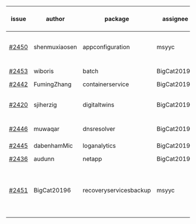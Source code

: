 | issue | author | package | assignee | bot advice | created date of issue | target release date | date from target |
| ------ | ------ | ------ | ------ | ------ | ------ | ------ | :-----: |
| [#2450](https://github.com/Azure/sdk-release-request/issues/2450) | shenmuxiaosen | appconfiguration | msyyc | new comment.  <br> release date < 2 ! <br> | 02-15 | 02-17 | 0 |
| [#2453](https://github.com/Azure/sdk-release-request/issues/2453) | wiboris | batch | BigCat20196 | new issue ! <br> | 02-16 | 03-02 |   |
| [#2442](https://github.com/Azure/sdk-release-request/issues/2442) | FumingZhang | containerservice | BigCat20196 |   | 02-14 | 02-21 |   |
| [#2420](https://github.com/Azure/sdk-release-request/issues/2420) | sjiherzig | digitaltwins | BigCat20196 | new comment.  <br> release date < 2 ! <br> | 02-07 | 02-15 | -2 |
| [#2446](https://github.com/Azure/sdk-release-request/issues/2446) | muwaqar | dnsresolver | BigCat20196 | new comment.  <br> | 02-15 | 02-28 |   |
| [#2445](https://github.com/Azure/sdk-release-request/issues/2445) | dabenhamMic | loganalytics | BigCat20196 |   release date < 2 ! <br> | 02-14 | 02-16 | -1 |
| [#2436](https://github.com/Azure/sdk-release-request/issues/2436) | audunn | netapp | BigCat20196 |   | 02-10 | 02-14 |   |
| [#2451](https://github.com/Azure/sdk-release-request/issues/2451) | BigCat20196 | recoveryservicesbackup | msyyc | new version is 0.0.0, please check base branch!   | 02-16 | 03-02 |   |
